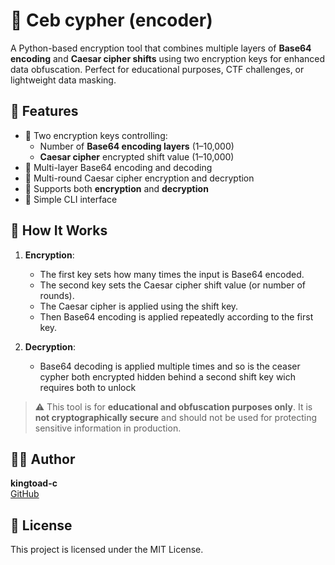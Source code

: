 # 🔐 Ceb cypher (encoder)

A Python-based encryption tool that combines multiple layers of **Base64 encoding** and **Caesar cipher shifts** using two encryption keys for enhanced data obfuscation. Perfect for educational purposes, CTF challenges, or lightweight data masking.

## 🚀 Features

- 🔐 Two encryption keys controlling:
  - Number of **Base64 encoding layers** (1–10,000)
  - **Caesar cipher** encrypted shift value (1–10,000)
- 🔁 Multi-layer Base64 encoding and decoding
- 🔁 Multi-round Caesar cipher encryption and decryption
- 🔄 Supports both **encryption** and **decryption**
- 🧪 Simple CLI interface

## 🧠 How It Works

1. **Encryption**:
   - The first key sets how many times the input is Base64 encoded.
   - The second key sets the Caesar cipher shift value (or number of rounds).
   - The Caesar cipher is applied using the shift key.
   - Then Base64 encoding is applied repeatedly according to the first key.

2. **Decryption**:
   - Base64 decoding is applied multiple times and so is the ceaser cypher both encrypted hidden behind a second shift key wich requires both to unlock

> ⚠️ This tool is for **educational and obfuscation purposes only**. It is **not cryptographically secure** and should not be used for protecting sensitive information in production.

## 🧑‍💻 Author

**kingtoad-c**  
[GitHub](https://github.com/kingtoad-c)

## 📜 License

This project is licensed under the MIT License.
